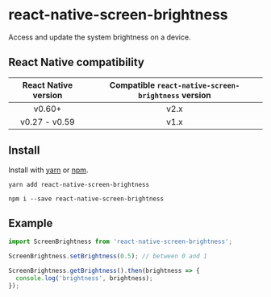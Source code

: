 # react-native-screen-brightness

Access and update the system brightness on a device.

## React Native compatibility
|         React Native version          |         Compatible `react-native-screen-brightness` version   |
| :------------------: | :------------------: |
| v0.60+ | v2.x |
| v0.27 - v0.59 | v1.x |

## Install

Install with [yarn](https://yarnpkg.com) or [npm](https://www.npmjs.com).

```shell
yarn add react-native-screen-brightness
```

```shell
npm i --save react-native-screen-brightness
```

## Example

```js
import ScreenBrightness from 'react-native-screen-brightness';

ScreenBrightness.setBrightness(0.5); // between 0 and 1

ScreenBrightness.getBrightness().then(brightness => {
  console.log('brightness', brightness);
});
```
